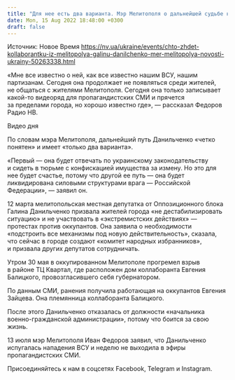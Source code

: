 ```yaml
---
title: "Для нее есть два варианта. Мэр Мелитополя о дальнейшей судьбе коллаборантки Галины Данильченко"
date: Mon, 15 Aug 2022 18:48:00 +0300
draft: false
---
```

Источник: Новое Время https://nv.ua/ukraine/events/chto-zhdet-kollaborantku-iz-melitopolya-galinu-danilchenko-mer-melitopolya-novosti-ukrainy-50263338.html


«Мне все известно о ней, как все известно нашим ВСУ, нашим партизанам. Сегодня она продолжает не появляться среди жителей, не общаться с жителями Мелитополя. Сегодня она только записывает какой-то видеоряд для пропагандистских СМИ и прячется за пределами города, но хорошо известно где», — рассказал Федоров Радио НВ.

 Видео дня   

По словам мэра Мелитополя, дальнейший путь Данильченко «четко понятен» и имеет «только два варианта».

«Первый — она будет отвечать по украинскому законодательству и сидеть в тюрьме с конфискацией имущества за измену. Но это для нее будет счастье, потому что другой ее путь — она будет ликвидирована силовыми структурами врага — Российской Федерации», — заявил он.

12 марта мелитопольская местная депутатка от Оппозиционного блока Галина Данильченко призвала жителей города «не дестабилизировать ситуацию» и не участвовать в «экстремистских действиях» — протестах против оккупантов. Она заявила о необходимости «подстроить все механизмы под новую действительность», сказала, что сейчас в городе создают «комитет народных избранников», и призвала других депутатов сотрудничать.

Утром 30 мая в оккупированном Мелитополе прогремел взрыв в районе ТЦ Квартал, где расположен дом коллаборанта Евгения Балицкого, провозгласившего себя губернатором.

По данным СМИ, ранения получила работающая на оккупантов Евгения Зайцева. Она племянница коллаборанта Балицкого.

После этого Данильченко отказалась от должности «начальника военно-гражданской администрации», потому что боится за свою жизнь.

13 июля мэр Мелитополя Иван Федоров заявил, что Данильченко испугалась нападения ВСУ и неделю не выходила в эфиры пропагандистских СМИ.

Присоединяйтесь к нам в соцсетях Facebook, Telegram и Instagram.
